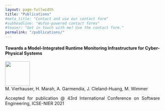 ```yaml
---
layout: page-fullwidth
title: "Publications"
#meta_title: "Contact and use our contact form"
#subheadline: "Wufoo-powered contact forms"
#teaser: "Get in touch with me? Use the contact form."
permalink: "/publications/"
---
```



#### Towards a Model-Integrated Runtime Monitoring Infrastructure for Cyber-Physical Systems

<p style="line-height:85%"/>


<div class="row">
    <div class="small-2 columns">
     <img src="{{ site.urlimg }}/publications/icse2021_nier.png" height="80" alt="">
    </div><!-- /.medium-4.columns -->
    <div class="large-10 columns">
<div align="justify">     
<p style="margin-top:1px">
M. Vierhauser, H. Marah, A. Garmendia, J. Cleland-Huang, M. Wimmer


</p>
<p style="margin-top:1px">
Accepted for publication @ 43rd International Conference on Software Engineering, ICSE-NIER 2021 
</p>

</div>
    </div><!-- /.medium-4.columns -->

</div><!-- /.row -->

<br>